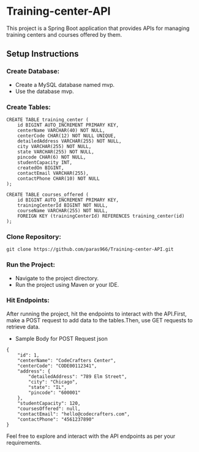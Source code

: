 # Training-center-API
This project is a Spring Boot application that provides APIs for managing training centers and courses offered by them.

## Setup Instructions
### Create Database:
- Create a MySQL database named mvp.
- Use the database mvp.
### Create Tables:
```
CREATE TABLE training_center (
    id BIGINT AUTO_INCREMENT PRIMARY KEY,
    centerName VARCHAR(40) NOT NULL,
    centerCode CHAR(12) NOT NULL UNIQUE,
    detailedAddress VARCHAR(255) NOT NULL,
    city VARCHAR(255) NOT NULL,
    state VARCHAR(255) NOT NULL,
    pincode CHAR(6) NOT NULL,
    studentCapacity INT,
    createdOn BIGINT,
    contactEmail VARCHAR(255),
    contactPhone CHAR(10) NOT NULL
);

CREATE TABLE courses_offered (
    id BIGINT AUTO_INCREMENT PRIMARY KEY,
    trainingCenterId BIGINT NOT NULL,
    courseName VARCHAR(255) NOT NULL,
    FOREIGN KEY (trainingCenterId) REFERENCES training_center(id)
);

```
### Clone Repository:
```
git clone https://github.com/paras966/Training-center-API.git
```
### Run the Project:
- Navigate to the project directory.
- Run the project using Maven or your IDE.

### Hit Endpoints:

After running the project, hit the endpoints to interact with the API.First, make a POST request to add data to the tables.Then, use GET requests to retrieve data.
- Sample Body for POST Request
json
```
{
    "id": 1,
    "centerName": "CodeCrafters Center",
    "centerCode": "CODE00112341",
    "address": {
        "detailedAddress": "789 Elm Street",
        "city": "Chicago",
        "state": "IL",
        "pincode": "600001"
    },
    "studentCapacity": 120,
    "coursesOffered": null,
    "contactEmail": "hello@codecrafters.com",
    "contactPhone": "4561237890"
}
```
Feel free to explore and interact with the API endpoints as per your requirements.
